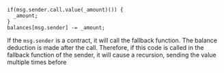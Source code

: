```sol
if(msg.sender.call.value(_amount)()) {
  _amount;
}
balances[msg.sender] -= _amount;
```

If the `msg.sender` is a contract, it will call the fallback function.
The balance deduction is made after the call.
Therefore, if this code is called in the fallback function of the sender, it will cause a recursion, sending the value multiple times before
